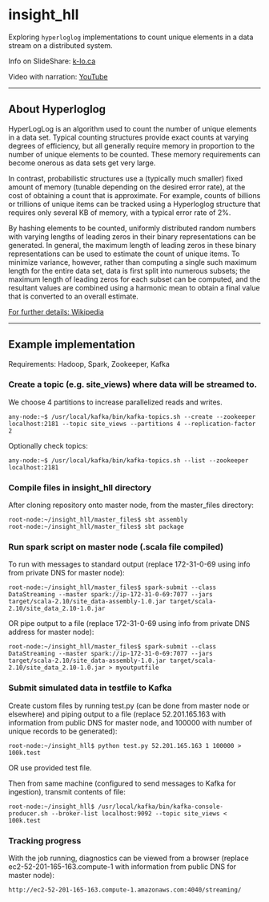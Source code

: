 # insight_hll

Exploring `hyperloglog` implementations to count unique elements in a data stream on a distributed system.

Info on SlideShare:  [k-lo.ca](http://k-lo.ca)

Video with narration:  [YouTube](https://youtu.be/ZRCLZ3aIaVU)

---

## About Hyperloglog

HyperLogLog is an algorithm used to count the number of unique elements in a data set. Typical counting structures provide exact counts at varying degrees of efficiency, but all generally require memory in proportion to the number of unique elements to be counted. These memory requirements can become onerous as data sets get very large. 

In contrast, probabilistic structures use a (typically much smaller) fixed amount of memory (tunable depending on the desired error rate), at the cost of obtaining a count that is approximate.  For example, counts of billions or trillions of unique items can be tracked using a Hyperloglog structure that requires only several KB of memory, with a typical error rate of 2%. 

By hashing elements to be counted, uniformly distributed random numbers with varying lengths of leading zeros in their binary representations can be generated. In general, the maximum length of leading zeros in these binary representations can be used to estimate the count of unique items. To minimize variance, however, rather than computing a single such maximum length for the entire data set, data is first split into numerous subsets; the maximum length of leading zeros for each subset can be computed, and the resultant values are combined using a harmonic mean to obtain a final value that is converted to an overall estimate.

[For further details: Wikipedia](https://en.wikipedia.org/wiki/HyperLogLog)

---

## Example implementation

Requirements:  Hadoop, Spark, Zookeeper, Kafka

### Create a topic (e.g. site_views) where data will be streamed to.

We choose 4 partitions to increase parallelized reads and writes.

```
any-node:~$ /usr/local/kafka/bin/kafka-topics.sh --create --zookeeper localhost:2181 --topic site_views --partitions 4 --replication-factor 2
```
Optionally check topics:

```
any-node:~$ /usr/local/kafka/bin/kafka-topics.sh --list --zookeeper localhost:2181
```

### Compile files in insight_hll directory

After cloning repository onto master node, from the master_files directory:

```
root-node:~/insight_hll/master_files$ sbt assembly
root-node:~/insight_hll/master_files$ sbt package
```

### Run spark script on master node (.scala file compiled)

To run with messages to standard output (replace 172-31-0-69 using info from private DNS for master node):

```
root-node:~/insight_hll/master_files$ spark-submit --class DataStreaming --master spark://ip-172-31-0-69:7077 --jars target/scala-2.10/site_data-assembly-1.0.jar target/scala-2.10/site_data_2.10-1.0.jar
```

OR pipe output to a file (replace 172-31-0-69 using info from private DNS address for master node):

```
root-node:~/insight_hll/master_files$ spark-submit --class DataStreaming --master spark://ip-172-31-0-69:7077 --jars target/scala-2.10/site_data-assembly-1.0.jar target/scala-2.10/site_data_2.10-1.0.jar > myoutputfile
```

### Submit simulated data in testfile to Kafka

Create custom files by running test.py (can be done from master node or elsewhere) and piping output to a file (replace 52.201.165.163 with information from public DNS for master node, and 100000 with number of unique records to be generated):

```
root-node:~/insight_hll$ python test.py 52.201.165.163 1 100000 > 100k.test
```

OR use provided test file.  

Then from same machine (configured to send messages to Kafka for ingestion), transmit contents of file:

```
root-node:~/insight_hll$ /usr/local/kafka/bin/kafka-console-producer.sh --broker-list localhost:9092 --topic site_views < 100k.test 
```

### Tracking progress

With the job running, diagnostics can be viewed from a browser (replace ec2-52-201-165-163.compute-1 with information from public DNS for master node):

```
http://ec2-52-201-165-163.compute-1.amazonaws.com:4040/streaming/
```

